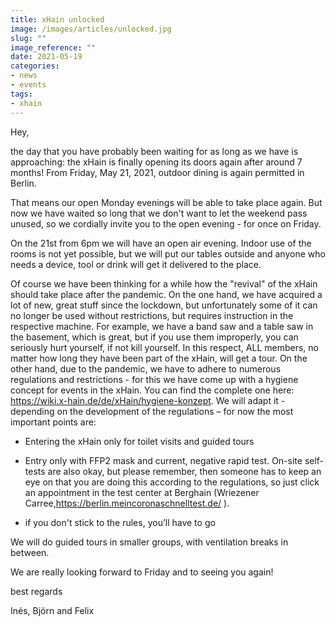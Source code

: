 ```yaml
---
title: xHain unlocked
image: /images/articles/unlocked.jpg
slug: ""
image_reference: ""
date: 2021-05-19
categories:
- news
- events
tags:
- xhain
---
```

Hey,

the day that you have probably been waiting for as long as we have is approaching: the xHain is finally opening its doors again after around 7 months!
From Friday, May 21, 2021, outdoor dining is again permitted in Berlin.

That means our open Monday evenings will be able to take place again.
But now we have waited so long that we don't want to let the weekend pass unused, so we cordially invite you to the open evening - for once on Friday.

On the 21st from 6pm we will have an open air evening. Indoor use of the rooms is not yet possible, but we will put our tables outside and anyone who needs a device, tool or drink will get it delivered to the place.

Of course we have been thinking for a while how the "revival" of the xHain should take place after the pandemic. On the one hand, we have acquired a lot of new, great stuff since the lockdown, but unfortunately some of it can no longer be used without restrictions, but requires instruction in the respective machine. For example, we have a band saw and a table saw in the basement, which is great, but if you use them improperly, you can seriously hurt yourself, if not kill yourself. In this respect, ALL members, no matter how long they have been part of the xHain, will get a tour.
On the other hand, due to the pandemic, we have to adhere to numerous regulations and restrictions - for this we have come up with a hygiene concept for events in the xHain. You can find the complete one here: https://wiki.x-hain.de/de/xHain/hygiene-konzept.
We will adapt it - depending on the development of the regulations – for now the most important points are:
- Entering the xHain only for toilet visits and guided tours

- Entry only with FFP2 mask and current, negative rapid test. On-site self-tests are also okay, but please remember, then someone has to keep an eye on that you are doing this according to the regulations, so just click an appointment in the test center at Berghain (Wriezener Carree,https://berlin.meincoronaschnelltest.de/  ).

- if you don't stick to the rules, you’ll have to go

We will do guided tours in smaller groups, with ventilation breaks in between.

We are really looking forward to Friday and to seeing you again!

best regards

Inés, Björn and Felix


